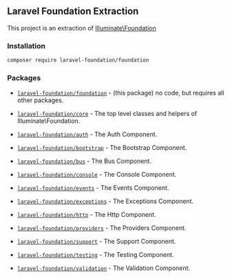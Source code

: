 ## Laravel Foundation Extraction

This project is an extraction of [Illuminate\Foundation](https://github.com/laravel/framework/tree/v5.7.7/src/Illuminate/Foundation)

### Installation

```bash
composer require laravel-foundation/foundation
```

### Packages

* [`laravel-foundation/foundation`](https://github.com/laravel-foundation/foundation) - (this package) no code, but requires all other packages.
* [`laravel-foundation/core`](https://github.com/laravel-foundation/core) - The top level classes and helpers of Illuminate\Foundation.


* [`laravel-foundation/auth`](https://github.com/laravel-foundation/auth) - The Auth Component.
* [`laravel-foundation/bootstrap`](https://github.com/laravel-foundation/bootstrap) - The Bootstrap Component.
* [`laravel-foundation/bus`](https://github.com/laravel-foundation/bus) - The Bus Component.
* [`laravel-foundation/console`](https://github.com/laravel-foundation/console) - The Console Component.
* [`laravel-foundation/events`](https://github.com/laravel-foundation/events) - The Events Component.
* [`laravel-foundation/exceptions`](https://github.com/laravel-foundation/exceptions) - The Exceptions Component.
* [`laravel-foundation/http`](https://github.com/laravel-foundation/http) - The Http Component.
* [`laravel-foundation/providers`](https://github.com/laravel-foundation/providers) - The Providers Component.
* [`laravel-foundation/support`](https://github.com/laravel-foundation/support) - The Support Component.
* [`laravel-foundation/testing`](https://github.com/laravel-foundation/testing) - The Testing Component.
* [`laravel-foundation/validation`](https://github.com/laravel-foundation/validation) - The Validation Component.